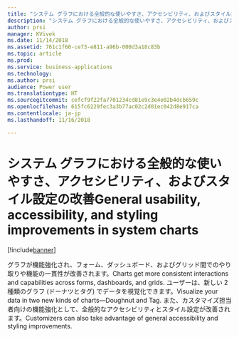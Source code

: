 ```yaml
---
title: "システム グラフにおける全般的な使いやすさ、アクセシビリティ、およびスタイル設定の改善"
description: "システム グラフにおける全般的な使いやすさ、アクセシビリティ、およびスタイル設定の改善"
author: prsi
manager: KVivek
ms.date: 11/14/2018
ms.assetid: 761c1f60-ce73-e811-a96b-000d3a18c83b
ms.topic: article
ms.prod: 
ms.service: business-applications
ms.technology: 
ms.author: prsi
audience: Power user
ms.translationtype: HT
ms.sourcegitcommit: cefcf9f22fa7701234cd81e9c3e4e02b4dcb659c
ms.openlocfilehash: 615fc6229fec3a3b77ac02c2d01ec042d8e917ca
ms.contentlocale: ja-jp
ms.lasthandoff: 11/16/2018

---
```

# <a name="general-usability-accessibility-and-styling-improvements-in-system-charts"></a><span data-ttu-id="6e4f2-103">システム グラフにおける全般的な使いやすさ、アクセシビリティ、およびスタイル設定の改善</span><span class="sxs-lookup"><span data-stu-id="6e4f2-103">General usability, accessibility, and styling improvements in system charts</span></span>


[!include[banner](../../includes/banner.md)]

<span data-ttu-id="6e4f2-104">グラフが機能強化され、フォーム、ダッシュボード、およびグリッド間でのやり取りや機能の一貫性が改善されます。</span><span class="sxs-lookup"><span data-stu-id="6e4f2-104">Charts get more consistent interactions and capabilities across forms, dashboards, and grids.</span></span> <span data-ttu-id="6e4f2-105">ユーザーは、新しい 2 種類のグラフ (ドーナツとタグ) でデータを視覚化できます。</span><span class="sxs-lookup"><span data-stu-id="6e4f2-105">Visualize your data in two new kinds of charts—Doughnut and Tag.</span></span> <span data-ttu-id="6e4f2-106">また、カスタマイズ担当者向けの機能強化として、全般的なアクセシビリティとスタイル設定が改善されます。</span><span class="sxs-lookup"><span data-stu-id="6e4f2-106">Customizers can also take advantage of general accessibility and styling improvements.</span></span>

